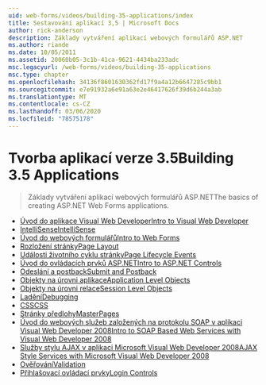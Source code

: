 ```yaml
---
uid: web-forms/videos/building-35-applications/index
title: Sestavování aplikací 3,5 | Microsoft Docs
author: rick-anderson
description: Základy vytváření aplikací webových formulářů ASP.NET
ms.author: riande
ms.date: 10/05/2011
ms.assetid: 20060b05-3c1b-41ca-9621-4434ba233adc
msc.legacyurl: /web-forms/videos/building-35-applications
msc.type: chapter
ms.openlocfilehash: 34136f8601630362fd17f9a4a12b6647285c9bb1
ms.sourcegitcommit: e7e91932a6e91a63e2e46417626f39d6b244a3ab
ms.translationtype: MT
ms.contentlocale: cs-CZ
ms.lasthandoff: 03/06/2020
ms.locfileid: "78575178"
---
```

# <a name="building-35-applications"></a><span data-ttu-id="cb55b-103">Tvorba aplikací verze 3.5</span><span class="sxs-lookup"><span data-stu-id="cb55b-103">Building 3.5 Applications</span></span>

> <span data-ttu-id="cb55b-104">Základy vytváření aplikací webových formulářů ASP.NET</span><span class="sxs-lookup"><span data-stu-id="cb55b-104">The basics of creating ASP.NET Web Forms applications.</span></span>

- [<span data-ttu-id="cb55b-105">Úvod do aplikace Visual Web Developer</span><span class="sxs-lookup"><span data-stu-id="cb55b-105">Intro to Visual Web Developer</span></span>](intro-to-visual-web-developer.md)
- [<span data-ttu-id="cb55b-106">IntelliSense</span><span class="sxs-lookup"><span data-stu-id="cb55b-106">IntelliSense</span></span>](intellisense.md)
- [<span data-ttu-id="cb55b-107">Úvod do webových formulářů</span><span class="sxs-lookup"><span data-stu-id="cb55b-107">Intro to Web Forms</span></span>](intro-to-web-forms.md)
- [<span data-ttu-id="cb55b-108">Rozložení stránky</span><span class="sxs-lookup"><span data-stu-id="cb55b-108">Page Layout</span></span>](page-layout.md)
- [<span data-ttu-id="cb55b-109">Události životního cyklu stránky</span><span class="sxs-lookup"><span data-stu-id="cb55b-109">Page Lifecycle Events</span></span>](page-lifecycle-events.md)
- [<span data-ttu-id="cb55b-110">Úvod do ovládacích prvků ASP.NET</span><span class="sxs-lookup"><span data-stu-id="cb55b-110">Intro to ASP.NET Controls</span></span>](intro-to-aspnet-controls.md)
- [<span data-ttu-id="cb55b-111">Odeslání a postback</span><span class="sxs-lookup"><span data-stu-id="cb55b-111">Submit and Postback</span></span>](submit-and-postback.md)
- [<span data-ttu-id="cb55b-112">Objekty na úrovni aplikace</span><span class="sxs-lookup"><span data-stu-id="cb55b-112">Application Level Objects</span></span>](application-level-objects.md)
- [<span data-ttu-id="cb55b-113">Objekty na úrovni relace</span><span class="sxs-lookup"><span data-stu-id="cb55b-113">Session Level Objects</span></span>](session-level-objects.md)
- [<span data-ttu-id="cb55b-114">Ladění</span><span class="sxs-lookup"><span data-stu-id="cb55b-114">Debugging</span></span>](debugging.md)
- [<span data-ttu-id="cb55b-115">CSS</span><span class="sxs-lookup"><span data-stu-id="cb55b-115">CSS</span></span>](css.md)
- [<span data-ttu-id="cb55b-116">Stránky předlohy</span><span class="sxs-lookup"><span data-stu-id="cb55b-116">MasterPages</span></span>](masterpages.md)
- [<span data-ttu-id="cb55b-117">Úvod do webových služeb založených na protokolu SOAP v aplikaci Visual Web Developer 2008</span><span class="sxs-lookup"><span data-stu-id="cb55b-117">Intro to SOAP Based Web Services with Visual Web Developer 2008</span></span>](an-introduction-to-soap-based-web-services-with-visual-web-developer-2008.md)
- [<span data-ttu-id="cb55b-118">Služby stylu AJAX v aplikaci Microsoft Visual Web Developer 2008</span><span class="sxs-lookup"><span data-stu-id="cb55b-118">AJAX Style Services with Microsoft Visual Web Developer 2008</span></span>](ajax-style-services-with-microsoft-visual-web-developer-2008.md)
- [<span data-ttu-id="cb55b-119">Ověřování</span><span class="sxs-lookup"><span data-stu-id="cb55b-119">Validation</span></span>](validation.md)
- [<span data-ttu-id="cb55b-120">Přihlašovací ovládací prvky</span><span class="sxs-lookup"><span data-stu-id="cb55b-120">Login Controls</span></span>](login-controls.md)
